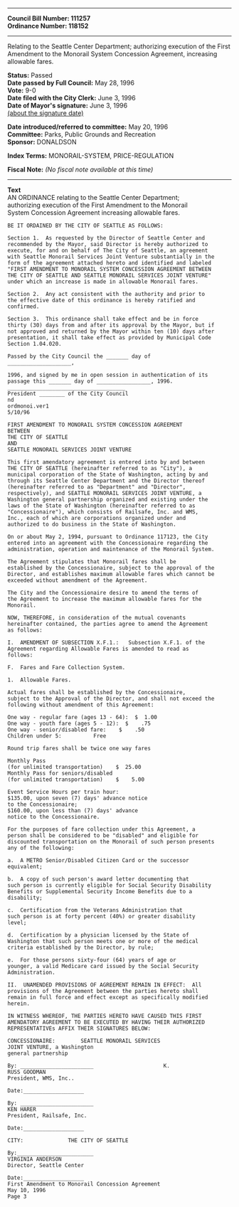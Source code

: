* * * * *  
  
**Council Bill Number: [](#h0)[](#h2)111257**   
**Ordinance Number: 118152**  
  
* * * * *  
  
Relating to the Seattle Center Department; authorizing execution of the First Amendment to the Monorail System Concession Agreement, increasing allowable fares.  
  
**Status:** Passed   
**Date passed by Full Council:** May 28, 1996   
**Vote:** 9-0   
**Date filed with the City Clerk:** June 3, 1996   
**Date of Mayor's signature:** June 3, 1996   
[(about the signature date)](/~public/approvaldate.htm)   
  
  
**Date introduced/referred to committee:** May 20, 1996   
**Committee:** Parks, Public Grounds and Recreation   
**Sponsor:** DONALDSON   
  
**Index Terms:** MONORAIL-SYSTEM, PRICE-REGULATION  
  
**Fiscal Note:** *(No fiscal note available at this time)*  
  
* * * * *  
  
**Text**  
    AN ORDINANCE relating to the Seattle Center Department;  
    authorizing execution of the First Amendment to the Monorail  
    System Concession Agreement increasing allowable fares.  
  
    BE IT ORDAINED BY THE CITY OF SEATTLE AS FOLLOWS:  
  
    Section 1.  As requested by the Director of Seattle Center and  
    recommended by the Mayor, said Director is hereby authorized to  
    execute, for and on behalf of The City of Seattle, an agreement  
    with Seattle Monorail Services Joint Venture substantially in the  
    form of the agreement attached hereto and identified and labeled  
    "FIRST AMENDMENT TO MONORAIL SYSTEM CONCESSION AGREEMENT BETWEEN  
    THE CITY OF SEATTLE AND SEATTLE MONORAIL SERVICES JOINT VENTURE"  
    under which an increase is made in allowable Monorail fares.  
  
    Section 2.  Any act consistent with the authority and prior to  
    the effective date of this ordinance is hereby ratified and  
    confirmed.  
  
    Section 3.  This ordinance shall take effect and be in force  
    thirty (30) days from and after its approval by the Mayor, but if  
    not approved and returned by the Mayor within ten (10) days after  
    presentation, it shall take effect as provided by Municipal Code  
    Section 1.04.020.  
  
    Passed by the City Council the _______ day of  
    ____________________,  
  
    1996, and signed by me in open session in authentication of its  
    passage this _______ day of _________________, 1996.  
    _____________________________________  
    President ________ of the City Council  
    nd  
    ordmonoi.ver1  
    5/10/96  
  
    FIRST AMENDMENT TO MONORAIL SYSTEM CONCESSION AGREEMENT  
    BETWEEN  
    THE CITY OF SEATTLE  
    AND  
    SEATTLE MONORAIL SERVICES JOINT VENTURE  
  
    This first amendatory agreement is entered into by and between  
    THE CITY OF SEATTLE (hereinafter referred to as "City"), a  
    municipal corporation of the State of Washington, acting by and  
    through its Seattle Center Department and the Director thereof  
    (hereinafter referred to as "Department" and "Director",  
    respectively), and SEATTLE MONORAIL SERVICES JOINT VENTURE, a  
    Washington general partnership organized and existing under the  
    laws of the State of Washington (hereinafter referred to as  
    "Concessionaire"), which consists of Railsafe, Inc. and WMS,  
    Inc., each of which are corporations organized under and  
    authorized to do business in the State of Washington.  
  
    On or about May 2, 1994, pursuant to Ordinance 117123, the City  
    entered into an agreement with the Concessionaire regarding the  
    administration, operation and maintenance of the Monorail System.  
  
    The Agreement stipulates that Monorail fares shall be  
    established by the Concessionaire, subject to the approval of the  
    Director, and establishes maximum allowable fares which cannot be  
    exceeded without amendment of the Agreement.  
  
    The City and the Concessionaire desire to amend the terms of  
    the Agreement to increase the maximum allowable fares for the  
    Monorail.  
  
    NOW, THEREFORE, in consideration of the mutual covenants  
    hereinafter contained, the parties agree to amend the Agreement  
    as follows:  
  
    I.  AMENDMENT OF SUBSECTION X.F.1.:   Subsection X.F.1. of the  
    Agreement regarding Allowable Fares is amended to read as  
    follows:  
  
    F.  Fares and Fare Collection System.  
  
    1.  Allowable Fares.  
  
    Actual fares shall be established by the Concessionaire,  
    subject to the Approval of the Director, and shall not exceed the  
    following without amendment of this Agreement:  
  
    One way - regular fare (ages 13 - 64):  $  1.00  
    One way - youth fare (ages 5 - 12):  $    .75  
    One way - senior/disabled fare:    $    .50  
    Children under 5:          Free  
  
    Round trip fares shall be twice one way fares  
  
    Monthly Pass  
    (for unlimited transportation)    $  25.00  
    Monthly Pass for seniors/disabled  
    (for unlimited transportation)    $    5.00  
  
    Event Service Hours per train hour:  
    $135.00, upon seven (7) days' advance notice  
    to the Concessionaire;  
    $160.00, upon less than (7) days' advance  
    notice to the Concessionaire.  
  
    For the purposes of fare collection under this Agreement, a  
    person shall be considered to be "disabled" and eligible for  
    discounted transportation on the Monorail of such person presents  
    any of the following:  
  
    a.  A METRO Senior/Disabled Citizen Card or the successor  
    equivalent;  
  
    b.  A copy of such person's award letter documenting that  
    such person is currently eligible for Social Security Disability  
    Benefits or Supplemental Security Income Benefits due to a  
    disability;  
  
    c.  Certification from the Veterans Administration that  
    such person is at forty percent (40%) or greater disability  
    level;  
  
    d.  Certification by a physician licensed by the State of  
    Washington that such person meets one or more of the medical  
    criteria established by the Director, by rule;  
  
    e.  For those persons sixty-four (64) years of age or  
    younger, a valid Medicare card issued by the Social Security  
    Administration.  
  
    II.  UNAMENDED PROVISIONS OF AGREEMENT REMAIN IN EFFECT:  All  
    provisions of the Agreement between the parties hereto shall  
    remain in full force and effect except as specifically modified  
    herein.  
  
    IN WITNESS WHEREOF, THE PARTIES HERETO HAVE CAUSED THIS FIRST  
    AMENDATORY AGREEMENT TO BE EXECUTED BY HAVING THEIR AUTHORIZED  
    REPRESENTATIVEs AFFIX THEIR SIGNATURES BELOW:  
  
    CONCESSIONAIRE:        SEATTLE MONORAIL SERVICES  
    JOINT VENTURE, a Washington  
    general partnership  
  
    By: _______________________                      K.  
    RUSS GOODMAN  
    President, WMS, Inc..  
  
    Date:___________________  
  
    By: _______________________  
    KEN HARER  
    President, Railsafe, Inc.  
  
    Date:___________________  
  
    CITY:              THE CITY OF SEATTLE  
  
    By:________________________  
    VIRGINIA ANDERSON  
    Director, Seattle Center  
  
    Date:___________________  
    First Amendment to Monorail Concession Agreement  
    May 10, 1996  
    Page 3  
